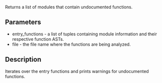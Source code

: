 Returns a list of modules that contain undocumented functions.

## Parameters

- entry_functions - a list of tuples containing module information and their respective function ASTs.
- file - the file name where the functions are being analyzed.

## Description
 Iterates over the entry functions and prints warnings for undocumented functions.
